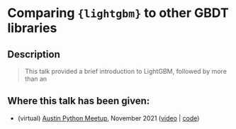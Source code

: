 # Comparing `{lightgbm}` to other GBDT libraries

## Description

> This talk provided a brief introduction to LightGBM, followed by more than an 

## Where this talk has been given:

* (virtual) [Austin Python Meetup](https://www.meetup.com/austinpython/events/280413061), November 2021 ([video](https://www.youtube.com/watch?v=Yh-jK497VZU) | [code](https://github.com/jameslamb/lightgbm-dask-testing))
